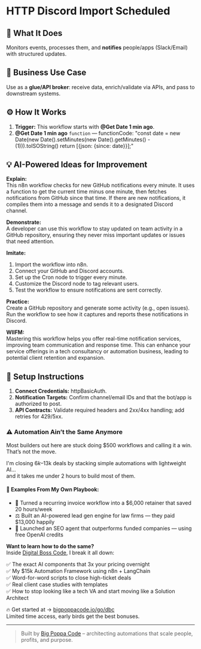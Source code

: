 # HTTP Discord Import Scheduled
  ## 🚀 What It Does
  Monitors events, processes them, and **notifies** people/apps (Slack/Email) with structured updates.
  
  ## 💼 Business Use Case
  Use as a **glue/API broker**: receive data, enrich/validate via APIs, and pass to downstream systems.
  
  ## ⚙️ How It Works
  1. **Trigger:** This workflow starts with **@Get Date 1 min ago**.
  2. **@Get Date 1 min ago** `function` — functionCode: "const date = new Date(new Date().setMinutes(new Date().getMinutes() - (1))).toISOString()
return [{json: {since: date}}];"
  
  ## 💡 AI-Powered Ideas for Improvement
  **Explain:**  
This n8n workflow checks for new GitHub notifications every minute. It uses a function to get the current time minus one minute, then fetches notifications from GitHub since that time. If there are new notifications, it compiles them into a message and sends it to a designated Discord channel.

**Demonstrate:**  
A developer can use this workflow to stay updated on team activity in a GitHub repository, ensuring they never miss important updates or issues that need attention.

**Imitate:**  
1. Import the workflow into n8n.
2. Connect your GitHub and Discord accounts.
3. Set up the Cron node to trigger every minute.
4. Customize the Discord node to tag relevant users.
5. Test the workflow to ensure notifications are sent correctly.

**Practice:**  
Create a GitHub repository and generate some activity (e.g., open issues). Run the workflow to see how it captures and reports these notifications in Discord.

**WIIFM:**  
Mastering this workflow helps you offer real-time notification services, improving team communication and response time. This can enhance your service offerings in a tech consultancy or automation business, leading to potential client retention and expansion.
  
  ## 🔧 Setup Instructions
  1. **Connect Credentials:** httpBasicAuth.
2. **Notification Targets:** Confirm channel/email IDs and that the bot/app is authorized to post.
3. **API Contracts:** Validate required headers and 2xx/4xx handling; add retries for 429/5xx.
  
### ⚠️ Automation Ain’t the Same Anymore

Most builders out here are stuck doing $500 workflows and calling it a win.  
That’s not the move.  

I'm closing $6k–$13k deals by stacking simple automations with lightweight AI...  
and it takes me under 2 hours to build most of them.

#### 🧠 Examples From My Own Playbook:
- 🔁 Turned a recurring invoice workflow into a $6,000 retainer that saved 20 hours/week  
- ⚖️ Built an AI-powered lead gen engine for law firms — they paid $13,000 happily  
- 🚀 Launched an SEO agent that outperforms funded companies — using free OpenAI credits  

**Want to learn how to do the same?**  
Inside [Digital Boss Code](https://bigpoppacode.io/go/dbc), I break it all down:

✅ The exact AI components that 3x your pricing overnight  
✅ My $15k Automation Framework using n8n + LangChain  
✅ Word-for-word scripts to close high-ticket deals  
✅ Real client case studies with templates  
✅ How to stop looking like a tech VA and start moving like a Solution Architect  

🔥 Get started at → [bigpoppacode.io/go/dbc](https://bigpoppacode.io/go/dbc)  
Limited time access, early birds get the best bonuses.

---
> Built by [Big Poppa Code](https://bigpoppacode.io) – architecting automations that scale people, profits, and purpose.
  